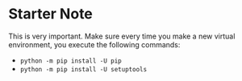 # Starter Note

This is very important. Make sure every time you make a new virtual environment, you execute the following commands:

* `python -m pip install -U pip`
* `python -m pip install -U setuptools`

 